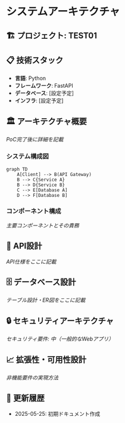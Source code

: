 # システムアーキテクチャ

## 🏗️ プロジェクト: TEST01

## 📋 技術スタック
- **言語**: Python
- **フレームワーク**: FastAPI
- **データベース**: [設定予定]
- **インフラ**: [設定予定]

## 🏛️ アーキテクチャ概要
*PoC完了後に詳細を記載*

### システム構成図
```mermaid
graph TD
    A[Client] --> B(API Gateway)
    B --> C{Service A}
    B --> D{Service B}
    C --> E[Database A]
    D --> F[Database B]
```

### コンポーネント構成
*主要コンポーネントとその責務*

## 🔗 API設計
*API仕様をここに記載*

## 🗄️ データベース設計
*テーブル設計・ER図をここに記載*

## 🔒 セキュリティアーキテクチャ
*セキュリティ要件: 中（一般的なWebアプリ）*

## 📈 拡張性・可用性設計
*非機能要件の実現方法*

## 📝 更新履歴
- 2025-05-25: 初期ドキュメント作成
